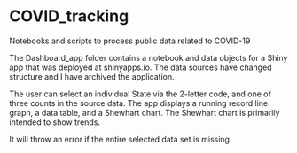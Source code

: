 # COVID_tracking
Notebooks and scripts to process public data related to COVID-19

The Dashboard_app folder contains a notebook and data objects for a Shiny app that was deployed at shinyapps.io. The data sources have changed structure and I have archived the application.

The user can select an individual State via the 2-letter code, and one of three counts in the source data. The app displays a running record line graph, a data table, and a Shewhart chart. The Shewhart chart is primarily intended to show trends.

It will throw an error if the entire selected data set is missing.
